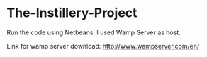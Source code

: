 # The-Instillery-Project
Run the code using Netbeans. 
I used Wamp Server as host. 

Link for wamp server download:
http://www.wampserver.com/en/

